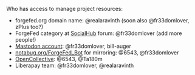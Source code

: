 Who has access to manage project resources:

- forgefed.org domain name: @realaravinth (soon also @fr33domlover, zPlus too?)
- ForgeFed category at [SocialHub](https://socialhub.activitypub.rocks/c/software/forgefed/60) forum: @fr33domlover (add more people!)
- [Mastodon account](https://floss.social/@forgefed): @fr33domlover, bill-auger
- [notabug.org/ForgeFed_Bot](https://notabug.org/ForgeFed_Bot) for mirroring: @6543, @fr33domlover
- [OpenCollective](https://opencollective.com/forgefed): @6543, @Ta180m
- Liberapay team: @fr33domlover, @realaravinth

[SocialHub]:        https://socialhub.activitypub.rocks
[Mastodon account]: https://floss.social/@forgefed
